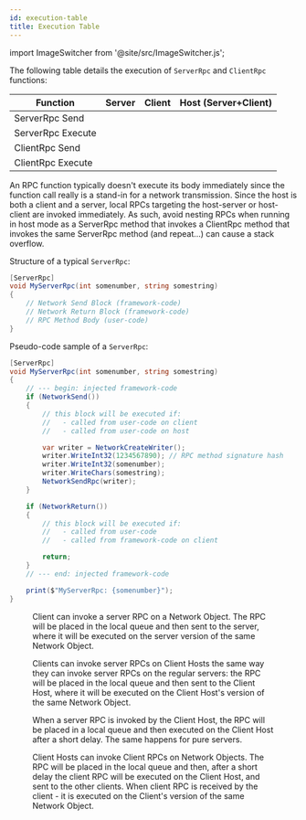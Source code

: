 ```yaml
---
id: execution-table
title: Execution Table
---
```

import ImageSwitcher from '@site/src/ImageSwitcher.js';

The following table details the execution of `ServerRpc` and `ClientRpc` functions:

| Function | Server | Client | Host (Server+Client) |
|---|:---:|:---:|:---:|
| ServerRpc Send | <i class="fp-x"></i> | <i class="fp-check"></i> | <i class="fp-check"></i> |
| ServerRpc Execute | <i class="fp-check"></i> | <i class="fp-x"></i> | <i class="fp-check"></i> |
| ClientRpc Send | <i class="fp-check"></i> | <i class="fp-x"></i> | <i class="fp-check"></i> |
| ClientRpc Execute | <i class="fp-x"></i> | <i class="fp-check"></i> | <i class="fp-check"></i> |

An RPC function typically doesn't execute its body immediately since the function call really is a stand-in for a network transmission. Since the host is both a client and a server, local RPCs targeting the host-server or host-client are invoked immediately.  As such, avoid nesting RPCs when running in host mode as a ServerRpc method that invokes a ClientRpc method that invokes the same ServerRpc method (and repeat...) can cause a stack overflow.

Structure of a typical `ServerRpc`:

```csharp
[ServerRpc]
void MyServerRpc(int somenumber, string somestring)
{
    // Network Send Block (framework-code)
    // Network Return Block (framework-code)
    // RPC Method Body (user-code)
}
```

Pseudo-code sample of a `ServerRpc`:

```csharp
[ServerRpc]
void MyServerRpc(int somenumber, string somestring)
{
    // --- begin: injected framework-code
    if (NetworkSend())
    {
        // this block will be executed if:
        //   - called from user-code on client
        //   - called from user-code on host

        var writer = NetworkCreateWriter();
        writer.WriteInt32(1234567890); // RPC method signature hash
        writer.WriteInt32(somenumber);
        writer.WriteChars(somestring);
        NetworkSendRpc(writer);
    }

    if (NetworkReturn())
    {
        // this block will be executed if:
        //   - called from user-code
        //   - called from framework-code on client

        return;
    }
    // --- end: injected framework-code

    print($"MyServerRpc: {somenumber}");
}
```

<figure>
<ImageSwitcher 
lightImageSrc="/img/sequence_diagrams/RPCs/ServerRPCs.png?text=LightMode"
darkImageSrc="/img/sequence_diagrams/RPCs/ServerRPCs_Dark.png?text=DarkMode"/>
  <figcaption>Client can invoke a server RPC on a Network Object. The RPC will be placed in the local queue and then sent to the server, where it will be executed on the server version of the same Network Object.</figcaption>
</figure>

<figure>
<ImageSwitcher 
lightImageSrc="/img/sequence_diagrams/RPCs/ServerRPCs_ClientHosts_CalledByClient.png?text=LightMode"
darkImageSrc="/img/sequence_diagrams/RPCs/ServerRPCs_ClientHosts_CalledByClient_Dark.png?text=DarkMode"/>
  <figcaption>Clients can invoke server RPCs on Client Hosts the same way they can invoke server RPCs on the regular servers: the RPC will be placed in the local queue and then sent to the Client Host, where it will be executed on the Client Host's version of the same Network Object.</figcaption>
</figure>


<figure>
<ImageSwitcher 
lightImageSrc="/img/sequence_diagrams/RPCs/ServerRPCs_ClientHosts_CalledByClientHost.png?text=LightMode"
darkImageSrc="/img/sequence_diagrams/RPCs/ServerRPCs_ClientHosts_CalledByClientHost_Dark.png?text=DarkMode"/>
  <figcaption>When a server RPC is invoked by the Client Host, the RPC will be placed in a local queue and then executed on the Client Host after a short delay. The same happens for pure servers.</figcaption>
</figure>

<figure>
<ImageSwitcher 
lightImageSrc="/img/sequence_diagrams/RPCs/ClientRPCs.png?text=LightMode"
darkImageSrc="/img/sequence_diagrams/RPCs/ClientRPCs_Dark.png?text=DarkMode"/>
</figure>

<figure>
<ImageSwitcher 
lightImageSrc="/img/sequence_diagrams/RPCs/ClientRPCs_ClientHosts_CalledByClientHost.png?text=LightMode"
darkImageSrc="/img/sequence_diagrams/RPCs/ClientRPCs_ClientHosts_CalledByClientHost_Dark.png?text=DarkMode"/>
 <figcaption>Client Hosts can invoke Client RPCs on Network Objects. The RPC will be placed in the local queue and then, after a short delay the client RPC will be executed on the Client Host, and sent to the other clients. When client RPC is received by the client - it is executed on the Client's version of the same Network Object.</figcaption>
</figure>
